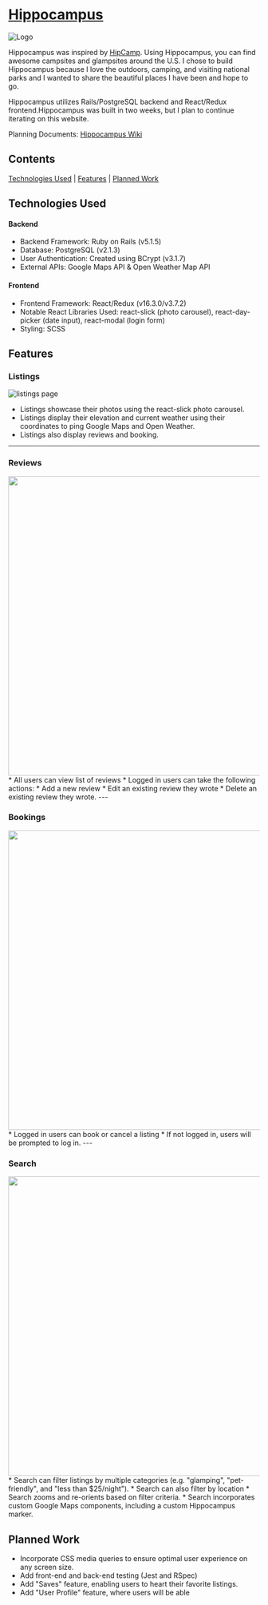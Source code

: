 
# [Hippocampus](https://camp-hippocampus.herokuapp.com/)
![Logo](https://res.cloudinary.com/deor0br3s/image/upload/v1523651286/HippocampusPNG.png)

Hippocampus was inspired by [HipCamp](https://www.hipcamp.com/). Using Hippocampus, you can find awesome campsites and glampsites around the U.S. I chose to build Hippocampus because I love the outdoors, camping, and visiting national parks and I wanted to share the beautiful places I have been and hope to go.

Hippocampus utilizes Rails/PostgreSQL backend and React/Redux frontend.Hippocampus was built in two weeks, but I plan to continue iterating on this website.


Planning Documents: [Hippocampus Wiki](https://github.com/youknowhu/Hippocampus/wiki)

## Contents
[Technologies Used](#technologies-used) | [Features](#features) | [Planned Work](#planned-work)

## Technologies Used
#### Backend
* Backend Framework: Ruby on Rails (v5.1.5)
* Database: PostgreSQL (v2.1.3)
* User Authentication: Created using BCrypt (v3.1.7)
* External APIs: Google Maps API & Open Weather Map API

#### Frontend
* Frontend Framework: React/Redux (v16.3.0/v3.7.2)
* Notable React Libraries Used: react-slick (photo carousel), react-day-picker (date input), react-modal (login form)
* Styling: SCSS

## Features
### Listings
![listings page](https://res.cloudinary.com/deor0br3s/image/upload/v1523658759/Screen_Shot_2018-04-13_at_2.33.46_PM.png)
* Listings showcase their photos using the react-slick photo carousel.
* Listings display their elevation and current weather using their coordinates to ping Google Maps and Open Weather.
* Listings also display reviews and booking.
---

### Reviews
<img src="https://res.cloudinary.com/deor0br3s/image/upload/v1523658750/Screen_Shot_2018-04-13_at_2.40.14_PM.png" width="600">
* All users can view list of reviews
* Logged in users can take the following actions:
  * Add a new review
  * Edit an existing review they wrote
  * Delete an existing review they wrote.
---

### Bookings
<img src="https://media.giphy.com/media/3CZMPFJtjKtPnYPtVA/giphy.gif" width="600">
* Logged in users can book or cancel a listing
* If not logged in, users will be prompted to log in.
---


### Search
<img src="https://media.giphy.com/media/w6nOtmQLCUDf3VIGjV/giphy.gif" width="600">
* Search can filter listings by multiple categories (e.g. "glamping", "pet-friendly", and "less than $25/night").
* Search can also filter by location
* Search zooms and re-orients based on filter criteria.
* Search incorporates custom Google Maps components, including a custom Hippocampus marker.


## Planned Work
* Incorporate CSS media queries to ensure optimal user experience on any screen size.  
* Add front-end and back-end testing (Jest and RSpec)
* Add "Saves" feature, enabling users to heart their favorite listings.
* Add "User Profile" feature, where users will be able
